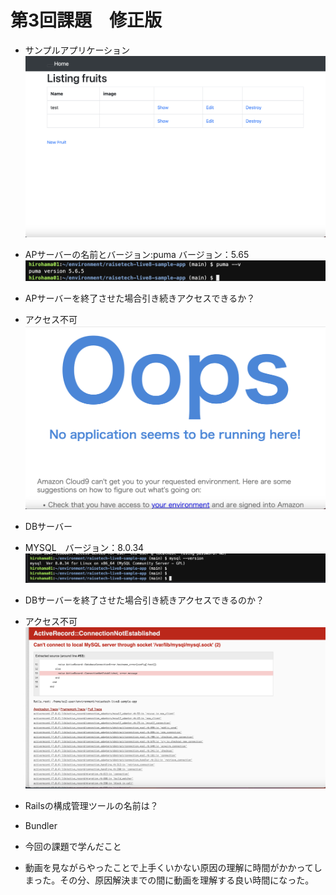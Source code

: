 # 第3回課題　修正版

- サンプルアプリケーション
![a](./img/a.png)

- APサーバーの名前とバージョン:puma バージョン：5.65
![b](./img/b.png)

- APサーバーを終了させた場合引き続きアクセスできるか？
- アクセス不可
![c](./img/c.png)

- DBサーバー
- MYSQL　バージョン：8.0.34
![d](./img/d.png)


- DBサーバーを終了させた場合引き続きアクセスできるのか？
- アクセス不可
![e](./img/e.png)

- Railsの構成管理ツールの名前は？
- Bundler

- 今回の課題で学んだこと
- 動画を見ながらやったことで上手くいかない原因の理解に時間がかかってしまった。その分、原因解決までの間に動画を理解する良い時間になった。
